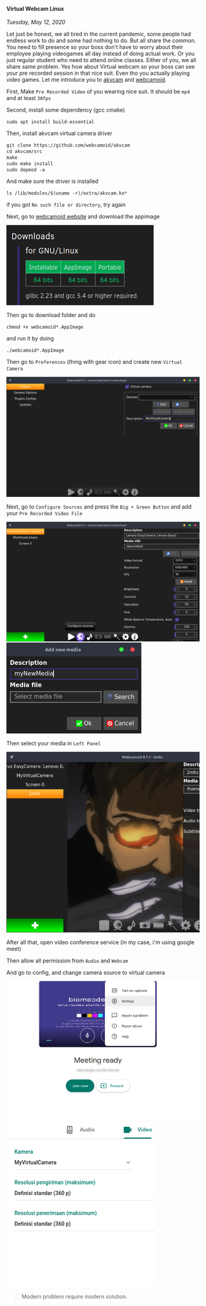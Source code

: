 #### Virtual Webcam Linux
_Tuesday, May 12, 2020_

Let just be honest, we all tired in the current pandemic, some people had endless work to do and 
some had nothing to do. But all share the common. You need to fill presence so your boss don't have 
to worry about their employee playing videogames all day instead of doing actual work. Or you just 
regular student who need to attend online classes. Either of you, we all share same problem. Yes 
how about Virtual webcam so your boss can see your pre recorded session in that nice suit. Even tho 
you actually playing video games. Let me introduce you to [akvcam](https://github.com/webcamoid/akvcam) 
and [webcamoid](https://webcamoid.github.io/).

First, Make `Pre Recorded Video` of you wearing nice suit. It should be `mp4` and at least `30fps`

Second, install some dependency (gcc cmake)
```
sudo apt install build-essential
```

Then, install akvcam virtual camera driver
```
git clone https://github.com/webcamoid/akvcam
cd akvcam/src
make
sudo make install
sudo depmod -a
```
And make sure the driver is installed
```
ls /lib/modules/$(uname -r)/extra/akvcam.ko*
```
if you got `No such file or directory`, try again

Next, go to [webcamoid website](https://webcamoid.github.io/) and download the appimage

![img](./posts/2020-05-12-virtual-webcam-linux/1.png)

Then go to download folder and do
```
chmod +x webcamoid*.AppImage
```
and run it by doing
```
./webcamoid*.AppImage
```

Then go to `Preferences` (thing with gear icon) and create new `Virtual Camera`

![img](./posts/2020-05-12-virtual-webcam-linux/2.png)

Next, go to `Configure Sources` and press the `Big + Green Button` and add your `Pre Recorded Video File`

![img](./posts/2020-05-12-virtual-webcam-linux/3.png)
![img](./posts/2020-05-12-virtual-webcam-linux/4.png)

Then select your media in `Left Panel`

![img](./posts/2020-05-12-virtual-webcam-linux/5.png)

After all that, open video conference service (in my case, i'm using google meet)

Then allow all permission from `Audio` and `Webcam`

And go to config, and change camera source to virtual camera

![img](./posts/2020-05-12-virtual-webcam-linux/6.png)
![img](./posts/2020-05-12-virtual-webcam-linux/7.png)

> Modern problem require modern solution.